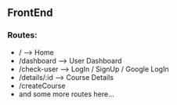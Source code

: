 ## FrontEnd

### Routes:

- / --> Home
- /dashboard --> User Dashboard
- /check-user --> LogIn / SignUp / Google LogIn
- /details/:id --> Course Details
- /createCourse
- and some more routes here...
